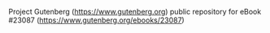 Project Gutenberg (https://www.gutenberg.org) public repository for eBook #23087 (https://www.gutenberg.org/ebooks/23087)
